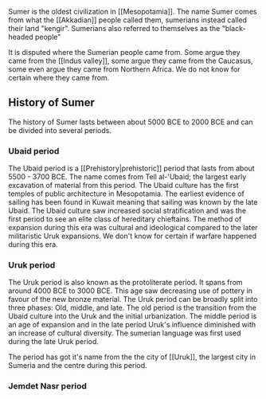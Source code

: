 Sumer is the oldest civilization in [[Mesopotamia]]. The name Sumer comes from what the [[Akkadian]] people called them, sumerians instead called their land "kengir". Sumerians also referred to themselves as the "black-headed people" 

It is disputed where the Sumerian people came from. Some argue they came from the [[Indus valley]], some argue they came from the Caucasus, some even argue they came from Northern Africa. We do not know for certain where they came from.

## History of Sumer

The history of Sumer lasts between about 5000 BCE to 2000 BCE and can be divided into several periods.

### Ubaid period

The Ubaid period is a [[Prehistory|prehistoric]] period that lasts from about 5500 - 3700 BCE. The name comes from Tell al-'Ubaid; the largest early excavation of material from this period. The Ubaid culture has the first temples of public architecture in Mesopotamia.  The earliest evidence of sailing has been found in Kuwait meaning that sailing was known by the late Ubaid. The Ubaid culture saw increased social stratification and was the first period to see an elite class of hereditary chieftains. The method of expansion during this era was cultural and ideological compared to the later militaristic Uruk expansions. We don't know for certain if warfare happened during this era.
### Uruk period
The Uruk period is also known as the protoliterate period. It spans from around 4000 BCE to 3000 BCE. This age saw decreasing use of pottery in favour of the new bronze material. The Uruk period can be broadly split into three phases: Old, middle, and late. The old period is the transition from the Ubaid culture into the Uruk and the initial urbanization. The middle period is an age of expansion and in the late period Uruk's influence diminished with an increase of cultural diversity. The sumerian language was first used during the late Uruk period. 

The period has got it's name from the the city of [[Uruk]], the largest city in Sumeria and the centre during this period. 
### Jemdet Nasr period

